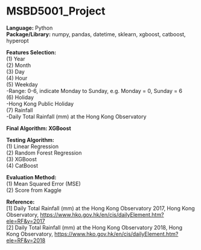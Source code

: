 # MSBD5001_Project

**Language:** Python <br />
**Package/Library:** numpy, pandas, datetime, sklearn, xgboost, catboost, hyperopt <br />

**Features Selection:** <br />
(1) Year <br />
(2) Month <br />
(3) Day <br />
(4) Hour <br />
(5) Weekday <br />
  -Range: 0-6, indicate Monday to Sunday, e.g. Monday = 0, Sunday = 6 <br />
(6) Holiday <br />
  -Hong Kong Public Holiday <br />
(7) Rainfall <br />
  -Daily Total Rainfall (mm) at the Hong Kong Observatory <br />

**Final Algorithm: XGBoost** <br />

**Testing Algorithm:** <br />
(1) Linear Regression <br />
(2) Random Forest Regression <br />
(3) XGBoost <br />
(4) CatBoost <br />

**Evaluation Method:** <br />
(1) Mean Squared Error (MSE) <br />
(2) Score from Kaggle <br />


**Reference:** <br />
[1] Daily Total Rainfall (mm) at the Hong Kong Observatory 2017, Hong Kong Observatory, https://www.hko.gov.hk/en/cis/dailyElement.htm?ele=RF&y=2017 <br />
[2] Daily Total Rainfall (mm) at the Hong Kong Observatory 2018, Hong Kong Observatory, https://www.hko.gov.hk/en/cis/dailyElement.htm?ele=RF&y=2018 <br />
